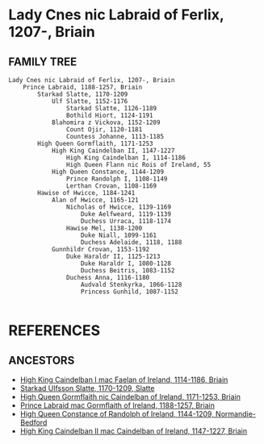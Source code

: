 # Lady Cnes nic Labraid of Ferlix, 1207-, Briain

## FAMILY TREE 
```
Lady Cnes nic Labraid of Ferlix, 1207-, Briain
	Prince Labraid, 1188-1257, Briain
        Starkad Slatte, 1170-1209
            Ulf Slatte, 1152-1176
                Starkad Slatte, 1126-1189            
                Bothild Hiort, 1124-1191
            Blahomira z Vickova, 1152-1209
                Count Ojir, 1120-1181
                Countess Johanne, 1113-1185
        High Queen Gormflaith, 1171-1253
            High King Caindelban II, 1147-1227
                High King Caindelban I, 1114-1186
                High Queen Flann nic Rois of Ireland, 55
            High Queen Constance, 1144-1209
                Prince Randolph I, 1108-1149
                Lerthan Crovan, 1108-1169
        Hawise of Hwicce, 1184-1241
            Alan of Hwicce, 1165-121
                Nicholas of Hwicce, 1139-1169
                	Duke Aelfweard, 1119-1139
                	Duchess Urraca, 1118-1174
                Hawise Mel, 1138-1200
                	Duke Niall, 1099-1161
                	Duchess Adelaide, 1118, 1188
            Gunnhildr Crovan, 1153-1192
                Duke Haraldr II, 1125-1213
                	Duke Haraldr I, 1080-1128
                	Duchess Beitris, 1083-1152
                Duchess Anna, 1116-1180
                	Audvald Stenkyrka, 1066-1128
                	Princess Gunhild, 1087-1152
         
```


# REFERENCES

## ANCESTORS
* [High King Caindelban I mac Faelan of Ireland, 1114-1186, Briain](caindelban_i_mac_faelan_1114.md)
* [Starkad Ulfsson Slatte, 1170-1209, Slatte](starkad_ulfsson_1170.md)
* [High Queen Gormflaith nic Caindelban of Ireland, 1171-1253, Briain](gormflaith_nic_caindelban_1171.md)
* [Prince Labraid mac Gormflaith of Ireland, 1188-1257, Briain](labraid_mac_gormflaith_1188.md)
* [High Queen Constance of Randolph of Ireland, 1144-1209, Normandie-Bedford](constance_randolph_1144.md)
* [High King Caindelban II mac Caindelban of Ireland, 1147-1227, Briain](caindelban_ii_mac_caindelban_1147.md)

